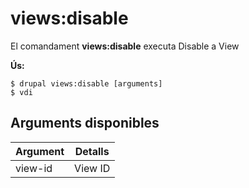 # views:disable
El comandament **views:disable** executa Disable a View

**Ús:**
```
$ drupal views:disable [arguments] 
$ vdi  
```

## Arguments disponibles
Argument | Detalls
---------|-------------
view-id | View ID

